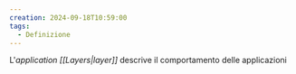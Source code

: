 ```yaml
---
creation: 2024-09-18T10:59:00
tags:
  - Definizione
---
```

L'*application [[Layers|layer]]* descrive il comportamento delle applicazioni